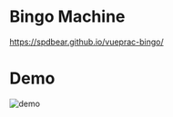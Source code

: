 # Bingo Machine

https://spdbear.github.io/vueprac-bingo/

# Demo

![demo](https://user-images.githubusercontent.com/16793732/74322698-ac229680-4dc7-11ea-8281-2bf1e776ced0.gif)
